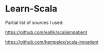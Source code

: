 Learn-Scala
===========

Partial list of sources I used:

https://github.com/eallik/scalaimpatient

https://github.com/hempalex/scala-impatient
